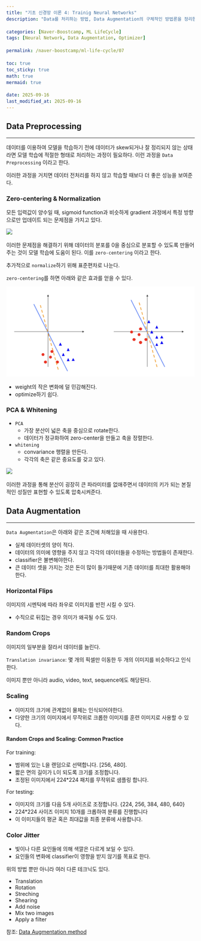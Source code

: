 ```yaml
---
title: "기초 신경망 이론 4: Trainig Neural Networks"
description: "Data를 처리하는 방법, Data Augmentation의 구체적인 방법론을 정리한 포스트입니다."

categories: [Naver-Boostcamp, ML LifeCycle]
tags: [Neural Network, Data Augmentation, Optimizer]

permalink: /naver-boostcamp/ml-life-cycle/07

toc: true
toc_sticky: true
math: true
mermaid: true

date: 2025-09-16
last_modified_at: 2025-09-16
---
```


## Data Preprocessing
---------

데이터를 이용하여 모델을 학습하기 전에 데이터가 skew되거나 잘 정리되지 않는 상태라면 모델 학습에 적절한 형태로 처리하는 과정이 필요하다. 이런 과정을 `Data Preprocessing` 이라고 한다.

이러한 과정을 거치면 데이터 전처리를 하지 않고 학습할 때보다 더 좋은 성능을 보여준다.

### Zero-centering & Normalization

모든 입력값이 양수일 때, sigmoid function과 비슷하게 gradient 과정에서 특정 방향으로만 업데이트 되는 문제점을 가지고 있다.

<img src="https://mblogthumb-phinf.pstatic.net/MjAyMTA1MjFfNDMg/MDAxNjIxNTg5MTI1MTE4.BmbWzfat6Cumr7sqil1pCviS04g3otiSRi9Vv_rCQyQg.fkI10sCD8Joi6HP5FaC6ktFiF96RNnM7aUu_-9mlUYgg.PNG.jaeyoon_95/image.png?type=w800">

이러한 문제점을 해결하기 위해 데이터의 분포를 0을 중심으로 분포할 수 있도록 만들어 주는 것이 모델 학습에 도움이 된다. 이를 `zero-centering` 이라고 한다.

추가적으로 `normalize`하기 위해 표준편차로 나눈다.


`zero-centering`를 하면 아래와 같은 효과를 얻을 수 있다.

<img src="../assets/img/post/naver-boostcamp/zero-centering.png">

- weight의 작은 변화에 덜 민감해진다.
- optimize하기 쉽다.

### PCA & Whitening

- `PCA`
    - 가장 분산이 넓은 축을 중심으로 rotate한다.
    - 데이터가 정규화하여 zero-center을 만들고 축을 정렬한다.
- `whitening`
    - convariance 행렬을 만든다.
    - 각각의 축은 같은 중요도를 갖고 있다.

<img src="https://lh3.googleusercontent.com/proxy/COxIUMDfFxrbTAMYekR22jrnYSoq4T8kfFA1XFJTZfeuuYzFaq8LFfrFe6ChlrlQ0lUNTpFCFCragoXlLtlrZ9wW63LVH0hnqxLphSAX7BPPXQE">

이러한 과정을 통해 분산이 굉장히 큰 파라미터를 없애주면서 데이터의 키가 되는 본질적인 성질만 표현할 수 있도록 압축시켜준다.

## Data Augmentation
-----------

`Data Augmentation`은 아래와 같은 조건에 처해있을 때 사용한다.

- 실제 데이터셋의 양이 적다.
- 데이터의 의미에 영향을 주지 않고 각각의 데이터들을 수정하는 방법들이 존재한다.
- classifier은 불변해야한다.
- 큰 데이터 셋을 가지는 것은 돈이 많이 들기때문에 기존 데이터를 최대한 활용해야한다.


### Horizontal Flips


이미지의 시멘틱에 따라 좌우로 이미지를 반전 시킬 수 있다.
- 수직으로 뒤집는 경우 의미가 왜곡될 수도 있다.

### Random Crops

이미지의 일부분을 잘라서 데이터를 늘린다.

`Translation invariance`: 몇 개의 픽셀만 이동한 두 개의 이미지를 비슷하다고 인식한다.

이미지 뿐만 아니라 audio, video, text, sequence에도 해당된다.

### Scaling

- 이미지의 크기에 관계없이 물체는 인식되어야한다.
- 다양한 크기의 이미지에서 무작위로 크롭한 이미지를 훈련 이미지로 사용할 수 있다.

#### Random Crops and Scaling: Common Practice

For training:

- 범위에 있는 L을 랜덤으로 선택합니다. [256, 480].
- 짧은 면의 길이가 L이 되도록 크기를 조정합니다.
- 조정된 이미지에서 224*224 패치를 무작위로 샘플링 합니다.

For testing:

- 이미지의 크기를 다음 5개 사이즈로 조정합니다. {224, 256, 384, 480, 640}
- 224*224 사이즈 이미지 10개를 크롭하여 분류를 진행합니다
- 이 이미지들의 평균 혹은 최대값을 최종 분류에 사용합니다.

### Color Jitter

- 빛이나 다른 요인들에 의해 색깔은 다르게 보일 수 있다.
- 요인들의 변화에 classifier이 영향을 받지 않기를 목표로 한다.


위의 방법 뿐만 아니라 여러 다른 테크닉도 있다.

- Translation
- Rotation
- Streching
- Shearing
- Add noise
- Mix two images
- Apply a filter

참조: [Data Augmentation method](https://journalofbigdata.springeropen.com/articles/10.1186/s40537-019-0197-0)

